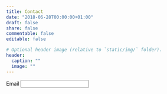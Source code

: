```yaml
---
title: Contact
date: "2018-06-28T00:00:00+01:00"
draft: false
share: false
commentable: false
editable: false

# Optional header image (relative to `static/img/` folder).
header:
  caption: ""
  image: ""
---
```


<form method="post" action="https://formspree.io/stevewil@gmail.com">
  <label>
    Email
    <input type="email" name="_replyto" />
  </label>
</form>